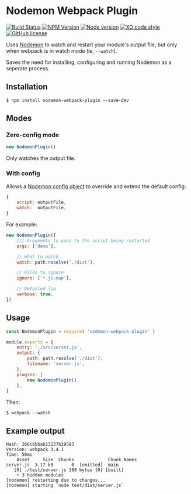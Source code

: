 # Nodemon Webpack Plugin

[![Build Status](https://travis-ci.org/Izhaki/nodemon-webpack-plugin.svg?branch=master)](https://travis-ci.org/Izhaki/nodemon-webpack-plugin)
[![NPM Version](https://badge.fury.io/js/nodemon-webpack-plugin.svg?style=flat)](https://npmjs.org/package/nodemon-webpack-plugin)
[![Node version](https://img.shields.io/node/v/nodemon-webpack-plugin.svg?style=flat)](http://nodejs.org/download/)
[![XO code style](https://img.shields.io/badge/code_style-XO-5ed9c7.svg)](https://github.com/sindresorhus/xo)
[![GitHub license](https://img.shields.io/badge/license-MIT-blue.svg)](https://raw.githubusercontent.com/Izhaki/nodemon-webpack-plugin/master/LICENSE)

Uses [Nodemon](https://nodemon.io/) to watch and restart your module's output file, but only when webpack is in watch mode (ie, `--watch`).

Saves the need for installing, configuring and running Nodemon as a seperate process.

## Installation

```shell
$ npm install nodemon-webpack-plugin --save-dev
```

## Modes

### Zero-config mode

```javascript
new NodemonPlugin()
```

Only watches the output file.

### With config

Allows a [Nodemon config object](https://github.com/remy/nodemon#config-files) to override and extend the default config:

```javascript
{
    script: outputFile,
    watch:  outputFile,
}
```

For example:

```javascript
new NodemonPlugin({
    /// Arguments to pass to the script being restarted
    args: ['demo'],

    // What to watch
    watch: path.resolve('./dist'),

    // Files to ignore
    ignore: ['*.js.map'],

    // Detailed log
    verbose: true,
})
```

## Usage

```javascript
const NodemonPlugin = require( 'nodemon-webpack-plugin' )

module.exports = {
    entry: './src/server.js',
    output: {
        path: path.resolve('./dist'),
        filename: 'server.js',
    },
    plugins: [
        new NodemonPlugin(),
    ],
}
```

Then:

```shell
$ webpack --watch
```

## Example output

```shell
Hash: 366cbbbab13237b29593
Version: webpack 3.4.1
Time: 50ms
    Asset     Size  Chunks             Chunk Names
server.js  3.17 kB       0  [emitted]  main
   [0] ./test/server.js 388 bytes {0} [built]
    + 3 hidden modules
[nodemon] restarting due to changes...
[nodemon] starting `node test/dist/server.js`
```
